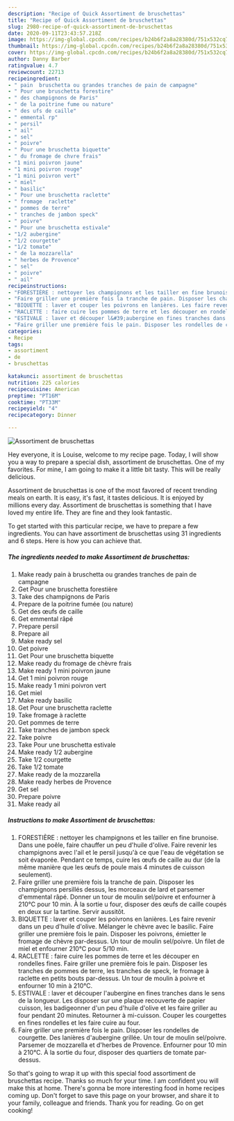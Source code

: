 ```yaml
---
description: "Recipe of Quick Assortiment de bruschettas"
title: "Recipe of Quick Assortiment de bruschettas"
slug: 2980-recipe-of-quick-assortiment-de-bruschettas
date: 2020-09-11T23:43:57.218Z
image: https://img-global.cpcdn.com/recipes/b24b6f2a8a28380d/751x532cq70/assortiment-de-bruschettas-photo-principale-de-la-recette.jpg
thumbnail: https://img-global.cpcdn.com/recipes/b24b6f2a8a28380d/751x532cq70/assortiment-de-bruschettas-photo-principale-de-la-recette.jpg
cover: https://img-global.cpcdn.com/recipes/b24b6f2a8a28380d/751x532cq70/assortiment-de-bruschettas-photo-principale-de-la-recette.jpg
author: Danny Barber
ratingvalue: 4.7
reviewcount: 22713
recipeingredient:
- " pain  bruschetta ou grandes tranches de pain de campagne"
- " Pour une bruschetta forestire"
- " des champignons de Paris"
- " de la poitrine fume ou nature"
- " des ufs de caille"
- " emmental rp"
- " persil"
- " ail"
- " sel"
- " poivre"
- " Pour une bruschetta biquette"
- " du fromage de chvre frais"
- "1 mini poivron jaune"
- "1 mini poivron rouge"
- "1 mini poivron vert"
- " miel"
- " basilic"
- " Pour une bruschetta raclette"
- " fromage  raclette"
- " pommes de terre"
- " tranches de jambon speck"
- " poivre"
- " Pour une bruschetta estivale"
- "1/2 aubergine"
- "1/2 courgette"
- "1/2 tomate"
- " de la mozzarella"
- " herbes de Provence"
- " sel"
- " poivre"
- " ail"
recipeinstructions:
- "FORESTIÈRE : nettoyer les champignons et les tailler en fine brunoise. Dans une poêle, faire chauffer un peu d&#39;huile d&#39;olive. Faire revenir les champignons avec l&#39;ail et le persil jusqu&#39;à ce que l&#39;eau de végétation se soit évaporée. Pendant ce temps, cuire les œufs de caille au dur (de la même manière que les œufs de poule mais 4 minutes de cuisson seulement)."
- "Faire griller une première fois la tranche de pain. Disposer les champignons persillés dessus, les morceaux de lard et parsemer d&#39;emmental râpé. Donner un tour de moulin sel/poivre et enfourner à 210°C pour 10 min. À la sortie u four, disposer des œufs de caille coupés en deux sur la tartine. Servir aussitôt."
- "BIQUETTE : laver et couper les poivrons en lanières. Les faire revenir dans un peu d&#39;huile d&#39;olive. Mélanger le chèvre avec le basilic. Faire griller une première fois le pain. Disposer les poivrons, émietter le fromage de chèvre par-dessus. Un tour de moulin sel/poivre. Un filet de miel et enfourner 210°C pour 5/10 min."
- "RACLETTE : faire cuire les pommes de terre et les découper en rondelles fines. Faire griller une première fois le pain. Disposer les tranches de pommes de terre, les tranches de speck, le fromage à raclette en petits bouts par-dessus. Un tour de moulin à poivre et enfourner 10 min à 210°C."
- "ESTIVALE : laver et découper l&#39;aubergine en fines tranches dans le sens de la longueur. Les disposer sur une plaque recouverte de papier cuisson, les badigeonner d&#39;un peu d&#39;huile d&#39;olive et les faire griller au four pendant 20 minutes. Retourner à mi-cuisson. Couper les courgettes en fines rondelles et les faire cuire au four."
- "Faire griller une première fois le pain. Disposer les rondelles de courgette. Des lanières d&#39;aubergine grillée. Un tour de moulin sel/poivre. Parsemer de mozzarella et d&#39;herbes de Provence. Enfourner pour 10 min à 210°C. À la sortie du four, disposer des quartiers de tomate par-dessus."
categories:
- Recipe
tags:
- assortiment
- de
- bruschettas

katakunci: assortiment de bruschettas 
nutrition: 225 calories
recipecuisine: American
preptime: "PT16M"
cooktime: "PT33M"
recipeyield: "4"
recipecategory: Dinner

---
```



![Assortiment de bruschettas](https://img-global.cpcdn.com/recipes/b24b6f2a8a28380d/751x532cq70/assortiment-de-bruschettas-photo-principale-de-la-recette.jpg)

Hey everyone, it is Louise, welcome to my recipe page. Today, I will show you a way to prepare a special dish, assortiment de bruschettas. One of my favorites. For mine, I am going to make it a little bit tasty. This will be really delicious.



Assortiment de bruschettas is one of the most favored of recent trending meals on earth. It is easy, it's fast, it tastes delicious. It is enjoyed by millions every day. Assortiment de bruschettas is something that I have loved my entire life. They are fine and they look fantastic.


To get started with this particular recipe, we have to prepare a few ingredients. You can have assortiment de bruschettas using 31 ingredients and 6 steps. Here is how you can achieve that.

<!--inarticleads1-->

##### The ingredients needed to make Assortiment de bruschettas:

1. Make ready  pain à bruschetta ou grandes tranches de pain de campagne
1. Get  Pour une bruschetta forestière
1. Take  des champignons de Paris
1. Prepare  de la poitrine fumée (ou nature)
1. Get  des œufs de caille
1. Get  emmental râpé
1. Prepare  persil
1. Prepare  ail
1. Make ready  sel
1. Get  poivre
1. Get  Pour une bruschetta biquette
1. Make ready  du fromage de chèvre frais
1. Make ready 1 mini poivron jaune
1. Get 1 mini poivron rouge
1. Make ready 1 mini poivron vert
1. Get  miel
1. Make ready  basilic
1. Get  Pour une bruschetta raclette
1. Take  fromage à raclette
1. Get  pommes de terre
1. Take  tranches de jambon speck
1. Take  poivre
1. Take  Pour une bruschetta estivale
1. Make ready 1/2 aubergine
1. Take 1/2 courgette
1. Take 1/2 tomate
1. Make ready  de la mozzarella
1. Make ready  herbes de Provence
1. Get  sel
1. Prepare  poivre
1. Make ready  ail




<!--inarticleads2-->

##### Instructions to make Assortiment de bruschettas:

1. FORESTIÈRE : nettoyer les champignons et les tailler en fine brunoise. Dans une poêle, faire chauffer un peu d&#39;huile d&#39;olive. Faire revenir les champignons avec l&#39;ail et le persil jusqu&#39;à ce que l&#39;eau de végétation se soit évaporée. Pendant ce temps, cuire les œufs de caille au dur (de la même manière que les œufs de poule mais 4 minutes de cuisson seulement).
1. Faire griller une première fois la tranche de pain. Disposer les champignons persillés dessus, les morceaux de lard et parsemer d&#39;emmental râpé. Donner un tour de moulin sel/poivre et enfourner à 210°C pour 10 min. À la sortie u four, disposer des œufs de caille coupés en deux sur la tartine. Servir aussitôt.
1. BIQUETTE : laver et couper les poivrons en lanières. Les faire revenir dans un peu d&#39;huile d&#39;olive. Mélanger le chèvre avec le basilic. Faire griller une première fois le pain. Disposer les poivrons, émietter le fromage de chèvre par-dessus. Un tour de moulin sel/poivre. Un filet de miel et enfourner 210°C pour 5/10 min.
1. RACLETTE : faire cuire les pommes de terre et les découper en rondelles fines. Faire griller une première fois le pain. Disposer les tranches de pommes de terre, les tranches de speck, le fromage à raclette en petits bouts par-dessus. Un tour de moulin à poivre et enfourner 10 min à 210°C.
1. ESTIVALE : laver et découper l&#39;aubergine en fines tranches dans le sens de la longueur. Les disposer sur une plaque recouverte de papier cuisson, les badigeonner d&#39;un peu d&#39;huile d&#39;olive et les faire griller au four pendant 20 minutes. Retourner à mi-cuisson. Couper les courgettes en fines rondelles et les faire cuire au four.
1. Faire griller une première fois le pain. Disposer les rondelles de courgette. Des lanières d&#39;aubergine grillée. Un tour de moulin sel/poivre. Parsemer de mozzarella et d&#39;herbes de Provence. Enfourner pour 10 min à 210°C. À la sortie du four, disposer des quartiers de tomate par-dessus.




So that's going to wrap it up with this special food assortiment de bruschettas recipe. Thanks so much for your time. I am confident you will make this at home. There's gonna be more interesting food in home recipes coming up. Don't forget to save this page on your browser, and share it to your family, colleague and friends. Thank you for reading. Go on get cooking!
